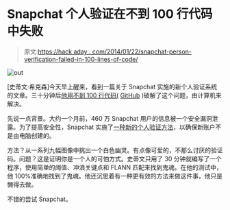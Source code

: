 # Snapchat 个人验证在不到 100 行代码中失败

> 原文:[https://hack aday . com/2014/01/22/snapchat-person-verification-failed-in-100-lines-of-code/](https://hackaday.com/2014/01/22/snapchat-person-verification-defeated-in-100-lines-of-code/)

![out](../Images/7d2c18b9ad7be185d0fa81c92e8e2cba.png)

[史蒂文·希克森]今天早上醒来，看到一篇关于 Snapchat 实施的新个人验证系统的文章。三十分钟后[他用不到 100 行代码(](http://stevenhickson.blogspot.ca/2014/01/hacking-snapchats-people-verification.html) [GitHub](https://github.com/StevenHickson/FindTheGhost) )破解了这个问题，由计算机来解决。

先说一点背景。大约一个月前，460 万 Snapchat 用户的信息被一个安全漏洞泄露。为了提高安全性，Snapchat 实施了[一种新的个人验证方法](http://news.cnet.com/8301-1023_3-57617592-93/snapchat-now-makes-sure-youre-a-real-person/)，以确保新账户不是由电脑创建的。

方法？从一系列九幅图像中挑出一个白色幽灵。有点像可爱的，不那么讨厌的验证码。问题？这是证明你是一个人的可怕方式。史蒂文只用了 30 分钟就编写了一个程序，使用简单的阈值、冲浪关键点和 FLANN 匹配来找到鬼魂。在他的测试中，他 100%准确地找到了鬼魂。他还沉思着有一种更有效的方法来做这件事，他只是懒得去做。

不错的尝试 Snapchat。